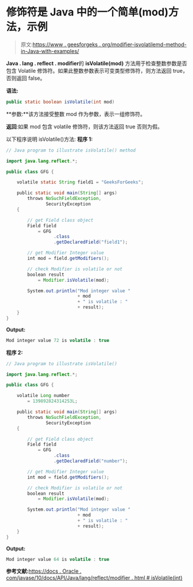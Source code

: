 # 修饰符是 Java 中的一个简单(mod)方法，示例

> 原文:[https://www . geesforgeks . org/modifier-isvolatilemd-method-in-Java-with-examples/](https://www.geeksforgeeks.org/modifier-isvolatilemod-method-in-java-with-examples/)

**Java . lang . reflect . modifier**的 **isVolatile(mod)** 方法用于检查整数参数是否包含 Volatile 修饰符。如果此整数参数表示可变类型修饰符，则方法返回 true，否则返回 false。

**语法:**

```java
public static boolean isVolatile(int mod)

```

**参数:**该方法接受整数 mod 作为参数，表示一组修饰符。

**返回**:如果 mod 包含 volatile 修饰符，则该方法返回 true 否则为假。

以下程序说明 isVolatile()方法:
**程序 1:**

```java
// Java program to illustrate isVolatile() method

import java.lang.reflect.*;

public class GFG {

    volatile static String field1 = "GeeksForGeeks";

    public static void main(String[] args)
        throws NoSuchFieldException,
               SecurityException
    {

        // get Field class object
        Field field
            = GFG
                  .class
                  .getDeclaredField("field1");

        // get Modifier Integer value
        int mod = field.getModifiers();

        // check Modifier is volatile or not
        boolean result
            = Modifier.isVolatile(mod);

        System.out.println("Mod integer value "
                           + mod
                           + " is volatile : "
                           + result);
    }
}
```

**Output:**

```java
Mod integer value 72 is volatile : true

```

**程序 2:**

```java
// Java program to illustrate isVolatile()

import java.lang.reflect.*;

public class GFG {

    volatile Long number
        = 139892824314253L;

    public static void main(String[] args)
        throws NoSuchFieldException,
               SecurityException
    {

        // get Field class object
        Field field
            = GFG
                  .class
                  .getDeclaredField("number");

        // get Modifier Integer value
        int mod = field.getModifiers();

        // check Modifier is volatile or not
        boolean result
            = Modifier.isVolatile(mod);

        System.out.println("Mod integer value "
                           + mod
                           + " is volatile : "
                           + result);
    }
}
```

**Output:**

```java
Mod integer value 64 is volatile : true

```

**参考文献:**[https://docs . Oracle . com/javase/10/docs/API/Java/lang/reflect/modifier . html # isVolatile(int)](https://docs.oracle.com/javase/10/docs/api/java/lang/reflect/Modifier.html#isVolatile(int))